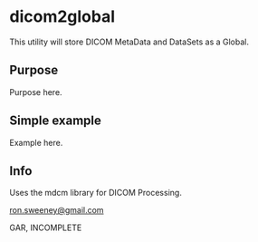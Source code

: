 # dicom2global 

This utility will store DICOM MetaData and DataSets as a Global. 

## Purpose

Purpose here.

## Simple example

Example here.

## Info

Uses the mdcm library for DICOM Processing.

ron.sweeney@gmail.com 

GAR, INCOMPLETE
